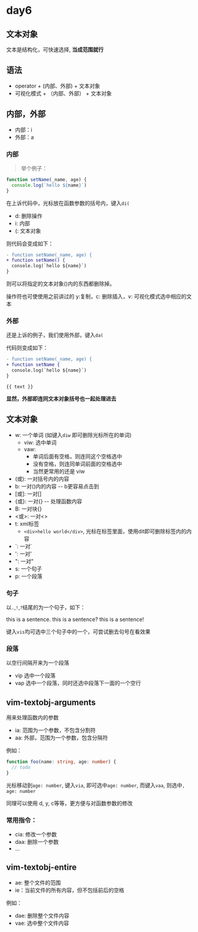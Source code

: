 # day6

## 文本对象

文本是结构化，可快速选择, **当成范围就行**


## 语法

- operator + (内部、外部) + 文本对象
- 可视化模式 + （内部、外部） + 文本对象

## 内部，外部

- 内部：i
- 外部：a

### 内部
> 举个例子：

```js
function setName(_name, age) {
  console.log(`hello ${name}`)
}
```

在上诉代码中，光标放在函数参数的括号内，键入`di(`

- d: 删除操作
- i: 内部
- (: 文本对象

则代码会变成如下：

```diff
- function setName(_name, age) {
+ function setName() {
  console.log(`hello ${name}`)
}
```

则可以将指定的文本对象()内的东西都删除掉。

操作符也可使使用之前讲过的 y:复制，c: 删除插入，v: 可视化模式选中相应的文本

### 外部

还是上诉的例子，我们使用外部，键入`da(`

代码则变成如下：

```diff
- function setName(_name, age) {
+ function setName {
  console.log(`hello ${name}`)
}
```

```
{{ text }}
```


**显然，外部即连同文本对象括号也一起处理进去**

## 文本对象

- w: 一个单词 (如键入`diw` 即可删除光标所在的单词)
  - viw: 选中单词
  - vaw:
    - 单词后面有空格，则连同这个空格选中
    - 没有空格，则连同单词前面的空格选中
    - 当然更常用的还是 viw
- (或): 一对括号内的内容
- b: 一对()内的内容 -- b更容易点击到
- \[或\]: 一对\[\]
- {或}: 一对{} -- 处理函数内容
- B: 一对块{}
- <或>: 一对<>
- t: xml标签
  - `<div>hello world</div>`, 光标在标签里面，使用dit即可删除标签内的内容
- \`: 一对\`
- ': 一对'
- ": 一对"
- s: 一个句子
- p: 一个段落

### 句子

以`.`,`!`,`?`结尾的为一个句子，如下：

this is a sentence.
this is a sentence?
this is a sentence!

键入`vis`均可选中三个句子中的一个，可尝试删去句号在看效果

### 段落

以空行间隔开来为一个段落

- vip 选中一个段落
- vap 选中一个段落，同时还选中段落下一面的一个空行

## vim-textobj-arguments

用来处理函数内的参数

- ia: 范围为一个参数，不包含分割符
- aa: 外部，范围为一个参数，包含分隔符

例如：

```ts
function foo(name: string, age: number) {
  // todo
}
```

光标移动到`age: number`, 键入`via`, 即可选中`age: number`, 而键入`vaa`, 则选中`, age: number`

同理可以使用 d, y, c等等，更方便与对函数参数的修改

### 常用指令：

- cia: 修改一个参数
- daa: 删除一个参数
- ...

## vim-textobj-entire

- ae: 整个文件的范围
- ie：当前文件的所有内容，但不包括前后的空格

例如：

- dae: 删除整个文件内容
- vae: 选中整个文件内容